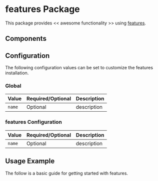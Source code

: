 # features Package

This package provides << awesome functionality >> using [features](https://INFO_NEEDED).

## Components

## Configuration

The following configuration values can be set to customize the features installation.

### Global

| Value | Required/Optional | Description |
|-------|-------------------|-------------|
| `name` | Optional | description |

### features Configuration

| Value | Required/Optional | Description |
|-------|-------------------|-------------|
| `name` | Optional | description |

## Usage Example

The follow is a basic guide for getting started with features.
